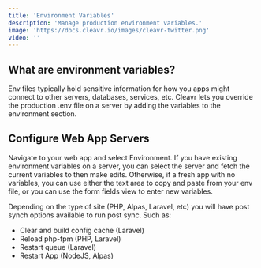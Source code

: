 ```yaml
---
title: 'Environment Variables'
description: 'Manage production environment variables.'
image: 'https://docs.cleavr.io/images/cleavr-twitter.png'
video: ''
---
```


## What are environment variables?
Env files typically hold sensitive information for how you apps might connect to other servers, databases, services, etc. 
Cleavr lets you override the production .env file on a server by adding the variables to the environment section.

## Configure Web App Servers
Navigate to your web app and select Environment. If you have existing environment variables on a server, you can select the 
server and fetch the current variables to then make edits. Otherwise, if a fresh app with no variables, you can use either the 
text area to copy and paste from your env file, or you can use the form fields view to enter new variables. 

Depending on the type of site (PHP, Alpas, Laravel, etc) you will have post synch options available to run post sync. Such as: 

- Clear and build config cache (Laravel)
- Reload php-fpm (PHP, Laravel)
- Restart queue (Laravel)
- Restart App (NodeJS, Alpas)

